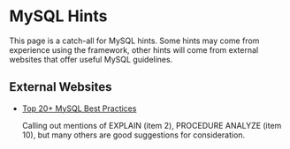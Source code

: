 # MySQL Hints

This page is a catch-all for MySQL hints.  Some hints may come from experience
using the framework, other hints will come from external websites that offer
useful MySQL guidelines.

## External Websites

- [Top 20+ MySQL Best Practices](http://code.tutsplus.com/tutorials/top-20-mysql-best-practices--net-7855)

  Calling out mentions of EXPLAIN (item 2), PROCEDURE ANALYZE (item 10), but
  many others are good suggestions for consideration.
  